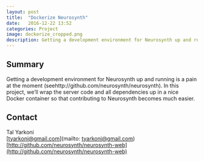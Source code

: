 ```yaml
---
layout: post
title:  "Dockerize Neurosynth"
date:   2016-12-22 13:52
categories: Project
image: dockerize_cropped.png
description: Getting a development environment for Neurosynth up and running is a pain at the moment (seehttp://github.com/neurosynth/neurosynth).
---
```

## Summary
Getting a development environment for Neurosynth up and running is a pain at the moment (seehttp://github.com/neurosynth/neurosynth). In this project, we’ll wrap the server code and all dependencies up in a nice Docker container so that contributing to Neurosynth becomes much easier.


## Contact  
Tal Yarkoni  
[tyarkoni@gmail.com](mailto: tyarkoni@gmail.com)  
[http://github.com/neurosynth/neurosynth-web](http://github.com/neurosynth/neurosynth-web)  
